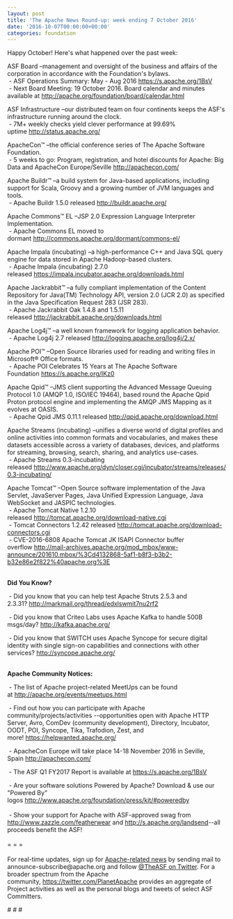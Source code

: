 ```yaml
---
layout: post
title: 'The Apache News Round-up: week ending 7 October 2016'
date: '2016-10-07T00:00:00+00:00'
categories: foundation
---
```

<p>Happy October! Here's what happened over the past week:</p> 
  <div> 
    <p>ASF Board –management and oversight of the business and affairs of the corporation in accordance with the Foundation's bylaws.<br />&nbsp;-&nbsp;ASF Operations Summary: May - Aug 2016 <a href="https://s.apache.org/1BsV">https://s.apache.org/1BsV</a><br />&nbsp;- Next Board Meeting: 19 October 2016. Board calendar and minutes available at <a href="http://apache.org/foundation/board/calendar.html">http://apache.org/foundation/board/calendar.html</a></p> 
    <p>ASF Infrastructure –our distributed team on four continents keeps the ASF's infrastructure running around the clock.<br />&nbsp;- 7M+ weekly checks yield clever performance at 99.69% uptime&nbsp;<a href="http://status.apache.org/">http://status.apache.org/</a></p> 
  </div> 
  <div> 
    <p><a href="http://status.apache.org/"></a>ApacheCon™ –the official conference series of The Apache Software Foundation.<br />&nbsp;- 5 weeks to go: Program, registration, and hotel discounts for Apache: Big Data and ApacheCon Europe/Seville <a href="http://apachecon.com/">http://apachecon.com/</a><br /></p> 
    <p>Apache Buildr™ –a build system for Java-based applications, including support for Scala, Groovy and a growing number of JVM languages and tools.<br />&nbsp;- Apache Buildr 1.5.0 released&nbsp;<a href="http://buildr.apache.org/">http://buildr.apache.org/</a></p> 
    <p>Apache Commons™ EL –JSP 2.0 Expression Language Interpreter Implementation.<br />&nbsp;- Apache Commons EL moved to dormant&nbsp;<a href="http://commons.apache.org/dormant/commons-el/">http://commons.apache.org/dormant/commons-el/</a></p> 
    <p>Apache Impala (incubating) –a high-performance C++ and Java SQL query engine for data stored in Apache Hadoop-based clusters.<br />&nbsp;- Apache Impala (incubating) 2.7.0 released&nbsp;<a href="https://impala.incubator.apache.org/downloads.html">https://impala.incubator.apache.org/downloads.html</a></p> 
    <p>Apache Jackrabbit™ –a fully compliant implementation of the Content Repository for Java(TM) Technology API, version 2.0 (JCR 2.0) as specified in the Java Specification Request 283 (JSR 283).<br />&nbsp;- Apache Jackrabbit Oak 1.4.8 and 1.5.11 released&nbsp;<a href="http://jackrabbit.apache.org/downloads.html">http://jackrabbit.apache.org/downloads.html</a></p> 
    <p>Apache Log4j™ –a well known framework for logging application behavior.<br />&nbsp;- Apache Log4j 2.7 released&nbsp;<a href="http://logging.apache.org/log4j/2.x/">http://logging.apache.org/log4j/2.x/</a></p> 
    <p>Apache POI™ –Open Source libraries used for reading and writing files in Microsoft® Office formats.<br />&nbsp;- Apache POI Celebrates 15 Years at The Apache Software Foundation&nbsp;<a href="https://s.apache.org/IKz0">https://s.apache.org/IKz0</a></p> 
    <p>Apache Qpid™ –JMS client supporting the Advanced Message Queuing Protocol 1.0 (AMQP 1.0, ISO/IEC 19464), based round the Apache Qpid Proton protocol engine and implementing the AMQP JMS Mapping as it evolves at OASIS.<br />&nbsp;- Apache Qpid JMS 0.11.1 released&nbsp;<a href="http://qpid.apache.org/download.html">http://qpid.apache.org/download.html</a></p> 
    <p>Apache Streams (incubating)&nbsp;–unifies a diverse world of digital profiles and online activities into common formats and vocabularies, and makes these datasets accessible across a variety of databases, devices, and platforms for streaming, browsing, search, sharing, and analytics use-cases.<br />&nbsp;- Apache Streams 0.3-incubating released&nbsp;<a href="http://www.apache.org/dyn/closer.cgi/incubator/streams/releases/0.3-incubating/">http://www.apache.org/dyn/closer.cgi/incubator/streams/releases/0.3-incubating/</a></p> 
    <p>Apache Tomcat™ –Open Source software implementation of the Java Servlet, JavaServer Pages, Java Unified Expression Language, Java WebSocket and JASPIC technologies.<br />&nbsp;-&nbsp;Apache Tomcat Native 1.2.10 released&nbsp;<a href="http://tomcat.apache.org/download-native.cgi">http://tomcat.apache.org/download-native.cgi</a><br />&nbsp;- Tomcat Connectors 1.2.42 released&nbsp;<a href="http://tomcat.apache.org/download-connectors.cgi">http://tomcat.apache.org/download-connectors.cgi</a><br />&nbsp;-&nbsp;CVE-2016-6808 Apache Tomcat JK ISAPI Connector buffer overflow&nbsp;<a href="http://mail-archives.apache.org/mod_mbox/www-announce/201610.mbox/%3Cd4132868-5af1-b8f3-b3b2-b32e86e2f822%40apache.org%3E">http://mail-archives.apache.org/mod_mbox/www-announce/201610.mbox/%3Cd4132868-5af1-b8f3-b3b2-b32e86e2f822%40apache.org%3E</a><br /><br /></p> 
    <p><strong>Did You Know?</strong></p> 
    <p><a href="http://qpid.apache.org/download.html"></a></p> 
    <p>&nbsp;- Did you know that you can help test Apache Struts 2.5.3 and 2.3.31?&nbsp;<a href="http://markmail.org/thread/edxlswmit7nu2rf2">http://markmail.org/thread/edxlswmit7nu2rf2</a></p> 
    <p>&nbsp;- Did you know that Criteo Labs uses Apache Kafka to handle 500B msgs/day?&nbsp;<a href="http://kafka.apache.org/">http://kafka.apache.org/</a></p> 
  </div> 
  <div> 
    <p>&nbsp;-&nbsp;Did you know that&nbsp;SWITCH uses Apache Syncope for secure digital identity with single sign-on capabilities and connections with other services?&nbsp;<a href="http://syncope.apache.org/">http://syncope.apache.org/</a><br /><br /></p> 
    <p><strong>Apache Community Notices:</strong></p> 
  </div> 
  <div> 
    <div> 
      <p>&nbsp;- The list of Apache project-related MeetUps can be found at&nbsp;<a href="http://apache.org/events/meetups.html">http://apache.org/events/meetups.html</a></p> 
      <p>&nbsp;- Find out how you can participate with Apache community/projects/activities --opportunities open with&nbsp;Apache HTTP Server,&nbsp;Avro, ComDev (community development), Directory, Incubator, OODT, POI, Syncope, Tika, Trafodion, Zest, and more!&nbsp;<a href="https://helpwanted.apache.org/">https://helpwanted.apache.org/</a></p> 
    </div> 
    <p>&nbsp;- ApacheCon Europe will take place 14-18 November 2016 in Seville, Spain&nbsp;<a href="http://apachecon.com/">http://apachecon.com/</a></p> 
    <div> 
      <p>&nbsp;- The ASF Q1 FY2017 Report is available at <a href="https://s.apache.org/1BsV">https://s.apache.org/1BsV</a></p> 
    </div> 
    <div>&nbsp;- Are your software solutions Powered by Apache? Download &amp; use our &quot;Powered By&quot; logos&nbsp;<a href="http://www.apache.org/foundation/press/kit/#poweredby">http://www.apache.org/foundation/press/kit/#poweredby</a></div> 
    <div><br /></div> 
    <div>&nbsp;- Show your support for Apache with ASF-approved swag from <a href="http://www.zazzle.com/featherwear">http://www.zazzle.com/featherwear</a> and&nbsp;<a href="http://s.apache.org/landsend">http://s.apache.org/landsend</a>--all proceeds benefit the ASF!&nbsp;</div> 
    <div><br /></div> 
    <div>= = =</div> 
    <div><br /></div> 
    <div>For real-time updates, sign up for <a href="http://apache.org/foundation/mailinglists.html#foundation-announce">Apache-related news</a> by sending mail to announce-subscribe@apache.org and follow <a href="https://twitter.com/TheASF">@TheASF on Twitter</a>. For a broader spectrum from the Apache community,&nbsp;<a href="http://s.apache.org/landsend">https://twitter.com/PlanetApache</a> provides an aggregate of Project activities as well as the personal blogs and tweets of select ASF Committers.</div> 
  </div> 
  <p># # #</p>
